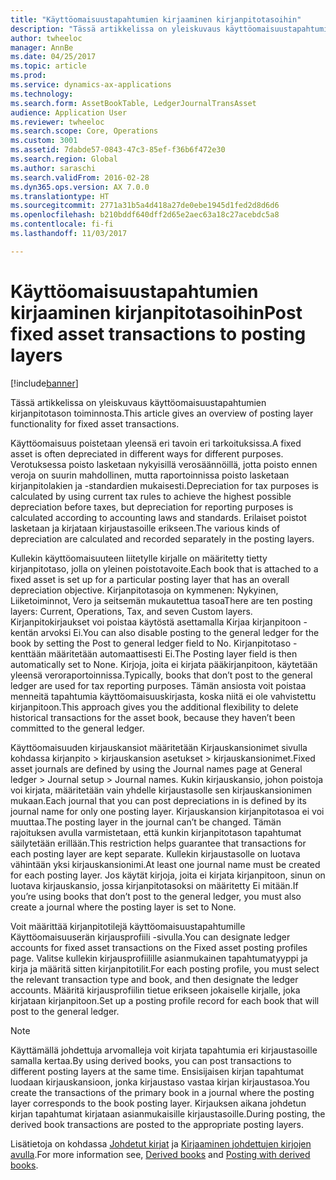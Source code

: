 ```yaml
---
title: "Käyttöomaisuustapahtumien kirjaaminen kirjanpitotasoihin"
description: "Tässä artikkelissa on yleiskuvaus käyttöomaisuustapahtumien kirjanpitotason toiminnosta."
author: twheeloc
manager: AnnBe
ms.date: 04/25/2017
ms.topic: article
ms.prod: 
ms.service: dynamics-ax-applications
ms.technology: 
ms.search.form: AssetBookTable, LedgerJournalTransAsset
audience: Application User
ms.reviewer: twheeloc
ms.search.scope: Core, Operations
ms.custom: 3001
ms.assetid: 7dabde57-0843-47c3-85ef-f36b6f472e30
ms.search.region: Global
ms.author: saraschi
ms.search.validFrom: 2016-02-28
ms.dyn365.ops.version: AX 7.0.0
ms.translationtype: HT
ms.sourcegitcommit: 2771a31b5a4d418a27de0ebe1945d1fed2d8d6d6
ms.openlocfilehash: b210bddf640dff2d65e2aec63a18c27acebdc5a8
ms.contentlocale: fi-fi
ms.lasthandoff: 11/03/2017

---
```


# <a name="post-fixed-asset-transactions-to-posting-layers"></a><span data-ttu-id="519b0-103">Käyttöomaisuustapahtumien kirjaaminen kirjanpitotasoihin</span><span class="sxs-lookup"><span data-stu-id="519b0-103">Post fixed asset transactions to posting layers</span></span>

[!include[banner](../includes/banner.md)]


<span data-ttu-id="519b0-104">Tässä artikkelissa on yleiskuvaus käyttöomaisuustapahtumien kirjanpitotason toiminnosta.</span><span class="sxs-lookup"><span data-stu-id="519b0-104">This article gives an overview of posting layer functionality for fixed asset transactions.</span></span>

<span data-ttu-id="519b0-105">Käyttöomaisuus poistetaan yleensä eri tavoin eri tarkoituksissa.</span><span class="sxs-lookup"><span data-stu-id="519b0-105">A fixed asset is often depreciated in different ways for different purposes.</span></span> <span data-ttu-id="519b0-106">Verotuksessa poisto lasketaan nykyisillä verosäännöillä, jotta poisto ennen veroja on suurin mahdollinen, mutta raportoinnissa poisto lasketaan kirjanpitolakien ja -standardien mukaisesti.</span><span class="sxs-lookup"><span data-stu-id="519b0-106">Depreciation for tax purposes is calculated by using current tax rules to achieve the highest possible depreciation before taxes, but depreciation for reporting purposes is calculated according to accounting laws and standards.</span></span> <span data-ttu-id="519b0-107">Erilaiset poistot lasketaan ja kirjataan kirjaustasoille erikseen.</span><span class="sxs-lookup"><span data-stu-id="519b0-107">The various kinds of depreciation are calculated and recorded separately in the posting layers.</span></span>

<span data-ttu-id="519b0-108">Kullekin käyttöomaisuuteen liitetylle kirjalle on määritetty tietty kirjanpitotaso, jolla on yleinen poistotavoite.</span><span class="sxs-lookup"><span data-stu-id="519b0-108">Each book that is attached to a fixed asset is set up for a particular posting layer that has an overall depreciation objective.</span></span> <span data-ttu-id="519b0-109">Kirjanpitotasoja on kymmenen: Nykyinen, Liiketoiminnot, Vero ja seitsemän mukautettua tasoa</span><span class="sxs-lookup"><span data-stu-id="519b0-109">There are ten posting layers: Current, Operations, Tax, and seven Custom layers.</span></span> <span data-ttu-id="519b0-110">Kirjanpitokirjaukset voi poistaa käytöstä asettamalla Kirjaa kirjanpitoon -kentän arvoksi Ei.</span><span class="sxs-lookup"><span data-stu-id="519b0-110">You can also disable posting to the general ledger for the book by setting the Post to general ledger field to No.</span></span> <span data-ttu-id="519b0-111">Kirjanpitotaso -kenttään määritetään automaattisesti Ei.</span><span class="sxs-lookup"><span data-stu-id="519b0-111">The Posting layer field is then automatically set to None.</span></span> <span data-ttu-id="519b0-112">Kirjoja, joita ei kirjata pääkirjanpitoon, käytetään yleensä veroraportoinnissa.</span><span class="sxs-lookup"><span data-stu-id="519b0-112">Typically, books that don’t post to the general ledger are used for tax reporting purposes.</span></span> <span data-ttu-id="519b0-113">Tämän ansiosta voit poistaa menneitä tapahtumia käyttöomaisuuskirjasta, koska niitä ei ole vahvistettu kirjanpitoon.</span><span class="sxs-lookup"><span data-stu-id="519b0-113">This approach gives you the additional flexibility to delete historical transactions for the asset book, because they haven’t been committed to the general ledger.</span></span>

<span data-ttu-id="519b0-114">Käyttöomaisuuden kirjauskansiot määritetään Kirjauskansionimet sivulla kohdassa kirjanpito > kirjauskansion asetukset > kirjauskansionimet.</span><span class="sxs-lookup"><span data-stu-id="519b0-114">Fixed asset journals are defined by using the Journal names page at General ledger > Journal setup > Journal names.</span></span> <span data-ttu-id="519b0-115">Kukin kirjauskansio, johon poistoja voi kirjata, määritetään vain yhdelle kirjaustasolle sen kirjauskansionimen mukaan.</span><span class="sxs-lookup"><span data-stu-id="519b0-115">Each journal that you can post depreciations in is defined by its journal name for only one posting layer.</span></span> <span data-ttu-id="519b0-116">Kirjauskansion kirjanpitotasoa ei voi muuttaa.</span><span class="sxs-lookup"><span data-stu-id="519b0-116">The posting layer in the journal can’t be changed.</span></span> <span data-ttu-id="519b0-117">Tämän rajoituksen avulla varmistetaan, että kunkin kirjanpitotason tapahtumat säilytetään erillään.</span><span class="sxs-lookup"><span data-stu-id="519b0-117">This restriction helps guarantee that transactions for each posting layer are kept separate.</span></span> <span data-ttu-id="519b0-118">Kullekin kirjaustasolle on luotava vähintään yksi kirjauskansionimi.</span><span class="sxs-lookup"><span data-stu-id="519b0-118">At least one journal name must be created for each posting layer.</span></span> <span data-ttu-id="519b0-119">Jos käytät kirjoja, joita ei kirjata kirjanpitoon, sinun on luotava kirjauskansio, jossa kirjanpitotasoksi on määritetty Ei mitään.</span><span class="sxs-lookup"><span data-stu-id="519b0-119">If you’re using books that don’t post to the general ledger, you must also create a journal where the posting layer is set to None.</span></span>

<span data-ttu-id="519b0-120">Voit määrittää kirjanpitotilejä käyttöomaisuustapahtumille Käyttöomaisuuserän kirjausprofiili -sivulla.</span><span class="sxs-lookup"><span data-stu-id="519b0-120">You can designate ledger accounts for fixed asset transactions on the Fixed asset posting profiles page.</span></span> <span data-ttu-id="519b0-121">Valitse kullekin kirjausprofiilille asianmukainen tapahtumatyyppi ja kirja ja määritä sitten kirjanpitotilit.</span><span class="sxs-lookup"><span data-stu-id="519b0-121">For each posting profile, you must select the relevant transaction type and book, and then designate the ledger accounts.</span></span> <span data-ttu-id="519b0-122">Määritä kirjausprofiilin tietue erikseen jokaiselle kirjalle, joka kirjataan kirjanpitoon.</span><span class="sxs-lookup"><span data-stu-id="519b0-122">Set up a posting profile record for each book that will post to the general ledger.</span></span>

> [!NOTE] 
> <span data-ttu-id="519b0-123">Käyttämällä johdettuja arvomalleja voit kirjata tapahtumia eri kirjaustasoille samalla kertaa.</span><span class="sxs-lookup"><span data-stu-id="519b0-123">By using derived books, you can post transactions to different posting layers at the same time.</span></span> <span data-ttu-id="519b0-124">Ensisijaisen kirjan tapahtumat luodaan kirjauskansioon, jonka kirjaustaso vastaa kirjan kirjaustasoa.</span><span class="sxs-lookup"><span data-stu-id="519b0-124">You create the transactions of the primary book in a journal where the posting layer corresponds to the book posting layer.</span></span> <span data-ttu-id="519b0-125">Kirjauksen aikana johdetun kirjan tapahtumat kirjataan asianmukaisille kirjaustasoille.</span><span class="sxs-lookup"><span data-stu-id="519b0-125">During posting, the derived book transactions are posted to the appropriate posting layers.</span></span>

<span data-ttu-id="519b0-126">Lisätietoja on kohdassa [Johdetut kirjat](derived-books.md) ja [Kirjaaminen johdettujen kirjojen avulla](post-derived-value-models.md).</span><span class="sxs-lookup"><span data-stu-id="519b0-126">For more information see, [Derived books](derived-books.md) and [Posting with derived books](post-derived-value-models.md).</span></span>




